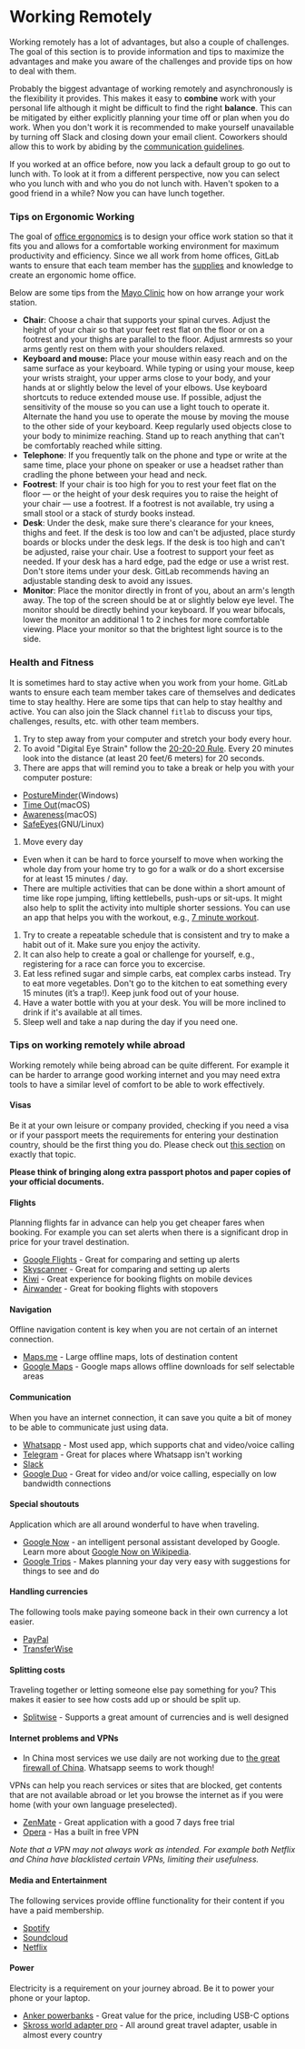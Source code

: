 # Working Remotely

Working remotely has a lot of advantages, but also a couple of challenges.
The goal of this section is to provide information and tips to maximize the
advantages and make you aware of the challenges and provide tips on how to deal
with them.

Probably the biggest advantage of working remotely and asynchronously is the
flexibility it provides. This makes it easy to **combine** work with your
personal life although it might be difficult to find the right **balance**.
This can be mitigated by either explicitly planning your time off or plan when
you do work. When you don't work it is recommended to make yourself unavailable
by turning off Slack and closing down your email client. Coworkers should
allow this to work by abiding by the [communication guidelines](/communication-guidelines/README.md).

If you worked at an office before, now you lack a default group to go out to
lunch with. To look at it from a different perspective, now you can select who
you lunch with and who you do not lunch with. Haven't spoken to a good friend in
a while? Now you can have lunch together.


### Tips on Ergonomic Working

The goal of [office ergonomics](http://ergo-plus.com/office-ergonomics-10-tips-to-help-you-avoid-fatigue/) is to design your office work station so that it fits you and allows for a comfortable working environment for maximum productivity and efficiency. Since we all work from home offices, GitLab wants to ensure that each team member has the [supplies](https://about.gitlab.com/handbook/spending-company-money/) and knowledge to create an ergonomic home office.

Below are some tips from the [Mayo Clinic](http://www.mayoclinic.org/healthy-lifestyle/adult-health/in-depth/office-ergonomics/art-20046169) how on how arrange your work station.

- **Chair**: Choose a chair that supports your spinal curves. Adjust the height of your chair so that your feet rest flat on the floor or on a footrest and your thighs are parallel to the floor. Adjust armrests so your arms gently rest on them with your shoulders relaxed.
- **Keyboard and mouse:** Place your mouse within easy reach and on the same surface as your keyboard. While typing or using your mouse, keep your wrists straight, your upper arms close to your body, and your hands at or slightly below the level of your elbows. Use keyboard shortcuts to reduce extended mouse use. If possible, adjust the sensitivity of the mouse so you can use a light touch to operate it. Alternate the hand you use to operate the mouse by moving the mouse to the other side of your keyboard. Keep regularly used objects close to your body to minimize reaching. Stand up to reach anything that can't be comfortably reached while sitting.
- **Telephone**: If you frequently talk on the phone and type or write at the same time, place your phone on speaker or use a headset rather than cradling the phone between your head and neck.
- **Footrest**: If your chair is too high for you to rest your feet flat on the floor — or the height of your desk requires you to raise the height of your chair — use a footrest. If a footrest is not available, try using a small stool or a stack of sturdy books instead.
- **Desk**: Under the desk, make sure there's clearance for your knees, thighs and feet. If the desk is too low and can't be adjusted, place sturdy boards or blocks under the desk legs. If the desk is too high and can't be adjusted, raise your chair. Use a footrest to support your feet as needed. If your desk has a hard edge, pad the edge or use a wrist rest. Don't store items under your desk. GitLab recommends having an adjustable standing desk to avoid any issues.
- **Monitor**: Place the monitor directly in front of you, about an arm's length away. The top of the screen should be at or slightly below eye level. The monitor should be directly behind your keyboard. If you wear bifocals, lower the monitor an additional 1 to 2 inches for more comfortable viewing. Place your monitor so that the brightest light source is to the side.

### Health and Fitness

It is sometimes hard to stay active when you work from your home. GitLab wants to ensure each team member takes care of themselves and dedicates time to stay healthy. Here are some tips that can help to stay healthy and active. You can also join the Slack channel `fitlab` to discuss your tips, challenges, results, etc. with other team members.

1. Try to step away from your computer and stretch your body every hour. 
1. To avoid "Digital Eye Strain" follow the [20-20-20 Rule](https://www.healthline.com/health/eye-health/20-20-20-rule#definition). Every 20 minutes look into the distance (at least 20 feet/6 meters) for 20 seconds.
1. There are apps that will remind you to take a break or help you with your computer posture:
 - [PostureMinder](http://www.postureminder.co.uk/)(Windows)
 - [Time Out](https://itunes.apple.com/us/app/time-out-break-reminders/id402592703?mt=12)(macOS)
 - [Awareness](http://iamfutureproof.com/tools/awareness/)(macOS)
 - [SafeEyes](http://slgobinath.github.io/SafeEyes/)(GNU/Linux)
1. Move every day
  - Even when it can be hard to force yourself to move when working the whole day from your home try to go for a walk or do a short excersise for at least 15 minutes / day.
  - There are multiple activities that can be done within a short amount of time like rope jumping, lifting kettlebells, push-ups or sit-ups. It might also help to split the activity into multiple shorter sessions. You can use an app that helps you with the workout, e.g., [7 minute workout](https://7minuteworkout.jnj.com/).
1. Try to create a repeatable schedule that is consistent and try to make a habit out of it. Make sure you enjoy the activity.
1. It can also help to create a goal or challenge for yourself, e.g., registering for a race can force you to excercise.
1. Eat less refined sugar and simple carbs, eat complex carbs instead. Try to eat more vegetables. Don't go to the kitchen to eat something every 15 minutes (it’s a trap!). Keep junk food out of your house.
1. Have a water bottle with you at your desk. You will be more inclined to drink if it's available at all times.
1. Sleep well and take a nap during the day if you need one.

### Tips on working remotely while abroad

Working remotely while being abroad can be quite different. For example it can be harder to arrange good working internet and you may need extra tools to have a similar level of comfort to be able to work effectively.

#### Visas

Be it at your own leisure or company provided, checking if you need a visa or if your passport meets the requirements for entering your destination country, should be the first thing you do. Please check out [this section](/handbook/people-operations/visas) on exactly that topic.

__Please think of bringing along extra passport photos and paper copies of your official documents.__

#### Flights

Planning flights far in advance can help you get cheaper fares when booking. For example you can set alerts when there is a significant drop in price for your travel destination.

- [Google Flights](https://www.google.com/flights/) - Great for comparing and setting up alerts
- [Skyscanner](https://www.skyscanner.com) - Great for comparing and setting up alerts
- [Kiwi](https://www.kiwi.com/) - Great experience for booking flights on mobile devices
- [Airwander](http://airwander.com/) - Great for booking flights with stopovers

#### Navigation

Offline navigation content is key when you are not certain of an internet connection.

- [Maps.me](http://maps.me/en/home) - Large offline maps, lots of destination content
- [Google Maps](https://www.google.com/maps) - Google maps allows offline downloads for self selectable areas

#### Communication

When you have an internet connection, it can save you quite a bit of money to be able to communicate just using data.

- [Whatsapp](https://www.whatsapp.com/) - Most used app, which supports chat and video/voice calling
- [Telegram](https://telegram.org/) - Great for places where Whatsapp isn't working
- [Slack](https://slack.com/)
- [Google Duo](https://duo.google.com/) - Great for video and/or voice calling, especially on low bandwidth connections

#### Special shoutouts

Application which are all around wonderful to have when traveling.

- [Google Now](http://www.google.nl/landing/now/) - an intelligent personal assistant developed by Google. Learn more about [Google Now on Wikipedia](https://en.wikipedia.org/wiki/Google_Now).
- [Google Trips](https://get.google.com/trips/) - Makes planning your day very easy with suggestions for things to see and do

#### Handling currencies

The following tools make paying someone back in their own currency a lot easier.

- [PayPal](https://www.paypal.com)
- [TransferWise](https://transferwise.com/)

#### Splitting costs

Traveling together or letting someone else pay something for you? This makes it easier to see how costs add up or should be split up.

- [Splitwise](https://www.splitwise.com/) - Supports a great amount of currencies and is well designed

#### Internet problems and VPNs

- In China most services we use daily are not working due to [the great firewall of China](https://en.wikipedia.org/wiki/Great_Firewall). Whatsapp seems to work though!

VPNs can help you reach services or sites that are blocked, get contents that are not available abroad or let you browse the internet as if you were home (with your own language preselected).

- [ZenMate](https://zenmate.com/) - Great application with a good 7 days free trial
- [Opera](http://www.opera.com/) - Has a built in free VPN

*Note that a VPN may not always work as intended. For example both Netflix and China have blacklisted certain VPNs, limiting their usefulness.*

#### Media and Entertainment

The following services provide offline functionality for their content if you have a paid membership.

- [Spotify](https://www.spotify.com)
- [Soundcloud](https://soundcloud.com)
- [Netflix](https://netflix.com)

#### Power

Electricity is a requirement on your journey abroad. Be it to power your phone or your laptop.

- [Anker powerbanks](https://www.anker.com/) - Great value for the price, including USB-C options
- [Skross world adapter pro](http://www.skross.com/en/product/87/world-adapter-pro.html) - All around great travel adapter, usable in almost every country
